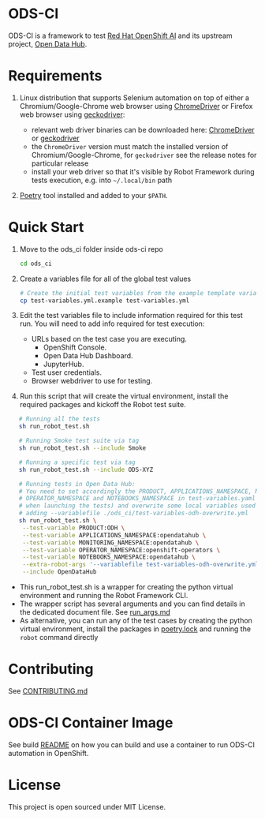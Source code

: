 # ODS-CI
ODS-CI is a framework to test [Red Hat OpenShift AI](https://www.redhat.com/en/technologies/cloud-computing/openshift/openshift-data-science)
and its upstream project, [Open Data Hub](https://opendatahub.io/).

# Requirements
  1. Linux distribution that supports Selenium automation on top of either a Chromium/Google-Chrome web browser using [ChromeDriver](https://chromedriver.chromium.org) or Firefox web browser using [geckodriver](https://github.com/mozilla/geckodriver):
     * relevant web driver binaries can be downloaded here: [ChromeDriver](https://googlechromelabs.github.io/chrome-for-testing) or [geckodriver](https://github.com/mozilla/geckodriver/releases)
     * the `ChromeDriver` version must match the installed version of Chromium/Google-Chrome, for `geckodriver` see the release notes for particular release
     * install your web driver so that it's visible by Robot Framework during tests execution, e.g. into `~/.local/bin` path

  2. [Poetry](https://python-poetry.org/docs/#installation) tool installed and added to your `$PATH`.


# Quick Start
  1. Move to the ods_ci folder inside ods-ci repo
     ```bash
     cd ods_ci
     ```
  1. Create a variables file for all of the global test values
     ```bash
     # Create the initial test variables from the example template variables file
     cp test-variables.yml.example test-variables.yml
     ```
  2. Edit the test variables file to include information required for this test run.
     You will need to add info required for test execution:
     * URLs based on the test case you are executing.<br>
        *   OpenShift Console.<br>
        *   Open Data Hub Dashboard.<br>
        *   JupyterHub.<br>
     * Test user credentials.
     * Browser webdriver to use for testing.

  3. Run this script that will create the virtual environment, install the required packages and kickoff the Robot test suite.
  ```bash
     # Running all the tests
     sh run_robot_test.sh

     # Running Smoke test suite via tag
     sh run_robot_test.sh --include Smoke

     # Running a specific test via tag
     sh run_robot_test.sh --include ODS-XYZ

     # Running tests in Open Data Hub:
     # You need to set accordingly the PRODUCT, APPLICATIONS_NAMESPACE, MONITORING_NAMESPACE,
     # OPERATOR_NAMESPACE and NOTEBOOKS_NAMESPACE in test-variables.yaml (or pass them as parameters
     # when launching the tests) and overwrite some local variables used in the test suites
     # adding --variablefile ./ods_ci/test-variables-odh-overwrite.yml
     sh run_robot_test.sh \
      --test-variable PRODUCT:ODH \
      --test-variable APPLICATIONS_NAMESPACE:opendatahub \
      --test-variable MONITORING_NAMESPACE:opendatahub \
      --test-variable OPERATOR_NAMESPACE:openshift-operators \
      --test-variable NOTEBOOKS_NAMESPACE:opendatahub \
      --extra-robot-args '--variablefile test-variables-odh-overwrite.yml' \
      --include OpenDataHub
   ```

   * This run_robot_test.sh is a wrapper for creating the python virtual environment and running the Robot Framework CLI.
   * The wrapper script has several arguments and you can find details in the dedicated document file. See [run_args.md](ods_ci/docs/RUN_ARGUMENTS.md)
   * As alternative, you can run any of the test cases by creating the python virtual environment, install the packages in [poetry.lock](poetry.lock) and running the `robot` command directly


# Contributing
See [CONTRIBUTING.md](ods_ci/CONTRIBUTING.md)
# ODS-CI Container Image
See build [README](ods_ci/docs/ODS-CI-IMAGE-README.md) on how you can build and use a container to run ODS-CI automation in OpenShift.
# License
This project is open sourced under MIT License.
